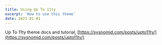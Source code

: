 ```yaml
---
title: Using Up To 11ty
excerpt: 'How to use this theme'
date: 2021-01-01
---
```


Up To 11ty theme docs and tutorial, [https://sysnomid.com/posts/upto11ty/](https://sysnomid.com/posts/upto11ty/)